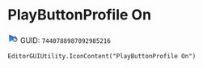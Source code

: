 # PlayButtonProfile On
![](/img/PlayButtonProfile%20On.png)
GUID: `7440788987092985216`
```
EditorGUIUtility.IconContent("PlayButtonProfile On")
```
